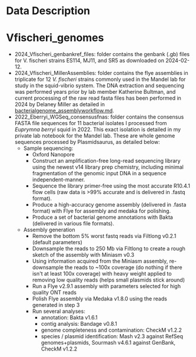 # Data Description

# Vfischeri_genomes
* 2024_Vfischeri_genbankref_files: folder contains the genbank (.gb) files for V. fischeri strains ES114, MJ11, and SR5 as downloaded on 2024-02-12. 
* 2024_Vfischeri_MillerAssemblies: folder contains the flye assemblies in triplicate for 12 *V. fischeri* strains commonly used in the Mandel lab for study in the squid-vibrio system. The DNA extraction and sequencing was performed years prior by lab member Katherine Bultman, and current processing of the raw read fasta files has been performed in 2024 by Delaney Miller as detailed in [bacterialgenome_assemblyworkflow.md](bacterialgenome_assemblyworkflow.md).
* 2022_Eberryi_WGSeq_consensusfnas: folder contains the consensus FASTA file sequences for 11 bacterial isolates I processed from *Euprymna berryi* squid in 2022. This exact isolation is detailed in my private lab notebook for the Mandel lab. These are whole genome sequences processed by Plasmidsaurus, as detailed below:
  * Sample sequencing: 
    * Oxford Nanopore
    * Construct an amplification-free long-read sequencing library using the newest v14 library prep chemistry, including minimal fragmentation of the genomic input DNA in a sequence independent-manner.
    * Sequence the library primer-free using the most accurate R10.4.1 flow cells (raw data is >99% accurate and is delivered in .fastq format).
    * Produce a high-accuracy genome assembly (delivered in .fasta format) with Flye for assembly and medaka for polishing.
    * Produce a set of bacterial genome annotations with Bakta (delivered in various file formats).
  * Assembly generation
    * Remove the bottom 5% worst fastq reads via Filtlong v0.2.1 (default parameters)
    * Downsample the reads to 250 Mb via Filtlong to create a rough sketch of the assembly with Miniasm v0.3
    * Using information acquired from the Miniasm assembly, re-downsample the reads to ~100x coverage (do nothing if there isn't at least 100x coverage) with heavy weight applied to removing low quality reads (helps small plasmids stick around)
    * Run a Flye v2.9.1 assembly with parameters selected for high quality ONT reads
    * Polish Flye assembly via Medaka v1.8.0 using the reads generated in step 3
    * Run several analyses:
      * annotation: Bakta v1.6.1
      * contig analysis: Bandage v0.8.1
      * genome completeness and contamination: CheckM v1.2.2
      * species / plasmid identification: Mash v2.3 against RefSeq genomes+plasmids, Sourmash v4.6.1 against GenBank, CheckM v1.2.2